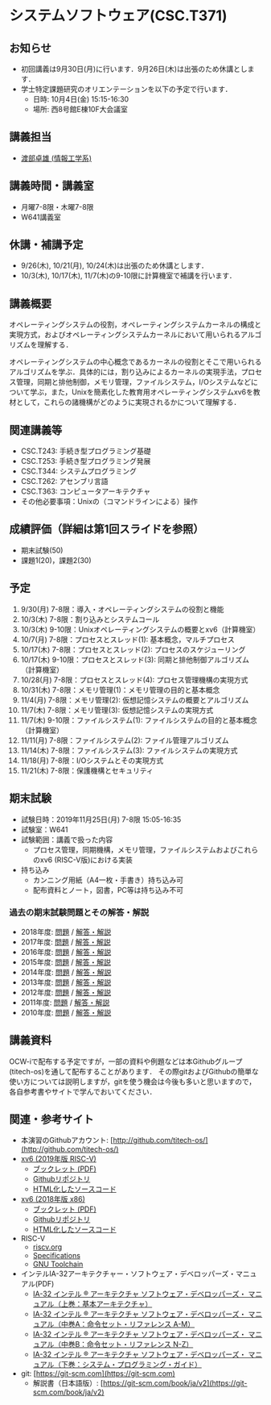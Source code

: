 # システムソフトウェア(CSC.T371)

## お知らせ
* 初回講義は9月30日(月)に行います．9月26日(木)は出張のため休講とします．
* 学士特定課題研究のオリエンテーションを以下の予定で行います．
  - 日時: 10月4日(金) 15:15-16:30
  - 場所: 西8号館E棟10F大会議室

## 講義担当
* [渡部卓雄 (情報工学系)](http://www.psg.c.titech.ac.jp/~takuo/)

## 講義時間・講義室
* 月曜7-8限・木曜7-8限
* W641講義室

## 休講・補講予定
* 9/26(木), 10/21(月), 10/24(木)は出張のため休講とします．
* 10/3(木), 10/17(木), 11/7(木)の9-10限に計算機室で補講を行います．

## 講義概要
オペレーティングシステムの役割，オペレーティングシステムカーネルの構成と実現方式，およびオペレーティングシステムカーネルにおいて用いられるアルゴリズムを理解する．

オペレーティングシステムの中心概念であるカーネルの役割とそこで用いられるアルゴリズムを学ぶ．具体的には，割り込みによるカーネルの実現手法，プロセス管理，同期と排他制御，メモリ管理，ファイルシステム，I/Oシステムなどについて学ぶ，また，Unixを簡素化した教育用オペレーティングシステムxv6を教材として，これらの諸機構がどのように実現されるかについて理解する．

## 関連講義等
* CSC.T243: 手続き型プログラミング基礎
* CSC.T253: 手続き型プログラミング発展
* CSC.T344: システムプログラミング
* CSC.T262: アセンブリ言語
* CSC.T363: コンピュータアーキテクチャ
* その他必要事項：Unixの（コマンドラインによる）操作

## 成績評価（詳細は第1回スライドを参照）
* 期末試験(50)
* 課題1(20)，課題2(30)

## 予定
1. 9/30(月) 7-8限：導入・オペレーティングシステムの役割と機能
2. 10/3(木) 7-8限：割り込みとシステムコール
3. 10/3(木) 9-10限：Unixオペレーティングシステムの概要とxv6（計算機室）
4. 10/7(月) 7-8限：プロセスとスレッド(1): 基本概念，マルチプロセス
5. 10/17(木) 7-8限：プロセスとスレッド(2): プロセスのスケジューリング
6. 10/17(木) 9-10限：プロセスとスレッド(3): 同期と排他制御アルゴリズム（計算機室）
7. 10/28(月) 7-8限：プロセスとスレッド(4): プロセス管理機構の実現方式
8. 10/31(木) 7-8限：メモリ管理(1)：メモリ管理の目的と基本概念
9. 11/4(月) 7-8限：メモリ管理(2): 仮想記憶システムの概要とアルゴリズム
10. 11/7(木) 7-8限：メモリ管理(3): 仮想記憶システムの実現方式
11. 11/7(木) 9-10限：ファイルシステム(1): ファイルシステムの目的と基本概念（計算機室）
12. 11/11(月) 7-8限：ファイルシステム(2): ファイル管理アルゴリズム
13. 11/14(木) 7-8限：ファイルシステム(3): ファイルシステムの実現方式
14. 11/18(月) 7-8限：I/Oシステムとその実現方式
15. 11/21(木) 7-8限：保護機構とセキュリティ

## 期末試験
* 試験日時：2019年11月25日(月) 7-8限 15:05-16:35
* 試験室：W641
* 試験範囲：講義で扱った内容
    - プロセス管理，同期機構，メモリ管理，ファイルシステムおよびこれらのxv6 (RISC-V版)における実装
* 持ち込み
    - カンニング用紙（A4一枚・手書き）持ち込み可
    - 配布資料とノート，図書，PC等は持ち込み不可

### 過去の期末試験問題とその解答・解説
* 2018年度: [問題](ex/2018.pdf) / [解答・解説](ex/2018a.pdf)
* 2017年度: [問題](ex/2017.pdf) / [解答・解説](ex/2017a.pdf)
* 2016年度: [問題](ex/2016.pdf) / [解答・解説](ex/2016a.pdf)
* 2015年度: [問題](ex/2015.pdf) / [解答・解説](ex/2015a.pdf)
* 2014年度: [問題](ex/2014.pdf) / [解答・解説](ex/2014a.pdf)
* 2013年度: [問題](ex/2013.pdf) / [解答・解説](ex/2013a.pdf)
* 2012年度: [問題](ex/2012.pdf) / [解答・解説](ex/2012a.pdf)
* 2011年度: [問題](ex/2011.pdf) / [解答・解説](ex/2011a.pdf)
* 2010年度: [問題](ex/2010.pdf) / [解答・解説](ex/2010a.pdf)

## 講義資料
OCW-iで配布する予定ですが，一部の資料や例題などは本Githubグループ(titech-os)を通して配布することがあります．
その際gitおよびGithubの簡単な使い方については説明しますが，gitを使う機会は今後も多いと思いますので，各自参考書やサイトで学んでおいてください．

## 関連・参考サイト
* 本演習のGithubアカウント: [http://github.com/titech-os/](http://github.com/titech-os/)
* [xv6 (2019年版 RISC-V)](https://pdos.csail.mit.edu/6.828/2019/xv6.html)
  - [ブックレット (PDF)](https://pdos.csail.mit.edu/6.828/2019/xv6/book-riscv-rev0.pdf)
  - [Githubリポジトリ](https://github.com/mit-pdos/xv6-riscv/)
  - [HTML化したソースコード](https://titech-os.github.io/xv6-riscv-html/)
* [xv6 (2018年版 x86)](https://pdos.csail.mit.edu/6.828/2018/xv6.html)
  - [ブックレット (PDF)](https://pdos.csail.mit.edu/6.828/2018/xv6/book-rev11.pdf)
  - [Githubリポジトリ](https://github.com/mit-pdos/xv6-public/)
  - [HTML化したソースコード](https://titech-os.github.io/xv6-html/)
* RISC-V
  - [riscv.org](https://riscv.org)
  - [Specifications](https://riscv.org/specifications/)
  - [GNU Toolchain](https://github.com/riscv/riscv-gnu-toolchain)
* インテルIA-32アーキテクチャー・ソフトウェア・デベロッパーズ・マニュアル(PDF)
  - [IA-32 インテル ® アーキテクチャ ソフトウェア・デベロッパーズ・ マニュアル（上巻：基本アーキテクチャ）](https://www.intel.co.jp/content/dam/www/public/ijkk/jp/ja/documents/developer/IA32_Arh_Dev_Man_Vol1_Online_i.pdf)
  - [IA-32 インテル ® アーキテクチャ ソフトウェア・デベロッパーズ・ マニュアル（中巻A：命令セット・リファレンス A-M）](https://www.intel.co.jp/content/dam/www/public/ijkk/jp/ja/documents/developer/IA32_Arh_Dev_Man_Vol2A_i.pdf)
  - [IA-32 インテル ® アーキテクチャ ソフトウェア・デベロッパーズ・ マニュアル（中巻B：命令セット・リファレンス N-Z）](https://www.intel.co.jp/content/dam/www/public/ijkk/jp/ja/documents/developer/IA32_Arh_Dev_Man_Vol2B_i.pdf)
  - [IA-32 インテル ® アーキテクチャ ソフトウェア・デベロッパーズ・ マニュアル（下巻：システム・プログラミング・ガイド）](https://www.intel.co.jp/content/dam/www/public/ijkk/jp/ja/documents/developer/IA32_Arh_Dev_Man_Vol3_i.pdf)
* git: [https://git-scm.com](https://git-scm.com)
  - 解説書（日本語版）: [https://git-scm.com/book/ja/v2](https://git-scm.com/book/ja/v2)
